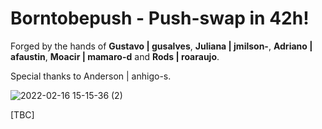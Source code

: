 # Borntobepush - Push-swap in 42h!
Forged by the hands of **Gustavo | gusalves**, **Juliana | jmilson-**, **Adriano | afaustin**, **Moacir | mamaro-d** and **Rods | roaraujo**.

Special thanks to Anderson | anhigo-s.

![2022-02-16 15-15-36 (2)](https://user-images.githubusercontent.com/49699403/154331475-8aba8cad-c266-4562-8392-c0e8b293ebc1.gif)

[TBC]
